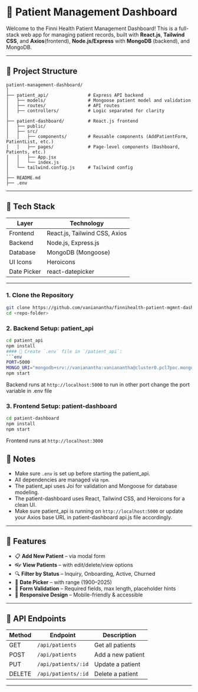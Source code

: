 
# 🏥 Patient Management Dashboard

Welcome to the Finni Health Patient Management Dashboard! This is a full-stack web app for managing patient records, built with 
**React.js**, **Tailwind CSS**, and **Axios**(frontend),
**Node.js/Express** with **MongoDB** (backend), and MongoDB.

---

## 📂 Project Structure

```
patient-management-dashboard/
│
├── patient_api/               # Express API backend
│   ├── models/                # Mongoose patient model and validation
│   ├── routes/                # API routes
│   ├── controllers/           # Logic separated for clarity             
│
├── patient-dashboard/         # React.js frontend
│   ├── public/
│   ├── src/
│   │   ├── components/        # Reusable components (AddPatientForm, PatientList, etc.)
│   │   ├── pages/             # Page-level components (Dashboard, Patients, etc.)
│   │   ├── App.jsx
│   │   └── index.js
│   └── tailwind.config.js     # Tailwind config
│
├── README.md
├── .env
```

---

## 🚀 Tech Stack

| Layer       | Technology                   |
|------------|------------------------------|
| Frontend   | React.js, Tailwind CSS, Axios|
| Backend    | Node.js, Express.js          |
| Database   | MongoDB (Mongoose)           |
| UI Icons   | Heroicons                    |
| Date Picker| react-datepicker             |

---

### 1. Clone the Repository
```bash
git clone https://github.com/vanianantha/finnihealth-patient-mgmnt-dashboard.git
cd <repo-folder>
```
### 2. Backend Setup: patient_api
```bash
cd patient_api
npm install
#### 🔑 Create `.env` file in `/patient_api`:
```env
PORT=5000
MONGO_URI="mongodb+srv://vanianantha:vanianantha@cluster0.pcl7poc.mongodb.net/FinniHealth"
npm start
```
Backend runs at `http://localhost:5000` to run in other port change the port variable in .env file

### 3. Frontend Setup: patient-dashboard
```bash
cd patient-dashboard
npm install
npm start
```
Frontend runs at `http://localhost:3000`


## 📝 Notes
- Make sure `.env` is set up before starting the patient_api.
- All dependencies are managed via `npm`.
- The patient_api uses Joi for validation and Mongoose for database modeling.
- The patient-dashboard uses React, Tailwind CSS, and Heroicons for a clean UI.
- Make sure patient_api is running on `http://localhost:5000` 
      or 
update your Axios base URL in patient-dashboard api.js file accordingly.

---

## 🧠 Features

- 📋 **Add New Patient** – via modal form
- 👓 **View Patients** – with edit/delete/view options
- 🔍 **Filter by Status** – Inquiry, Onboarding, Active, Churned
- 📆 **Date Picker** – with range (1900–2025)
- 🧾 **Form Validation** – Required fields, max length, placeholder hints
- 📱 **Responsive Design** – Mobile-friendly & accessible

---

## 📄 API Endpoints

| Method | Endpoint            | Description             |
|--------|---------------------|-------------------------|
| GET    | `/api/patients`     | Get all patients        |
| POST   | `/api/patients`     | Add a new patient       |
| PUT    | `/api/patients/:id` | Update a patient        |
| DELETE | `/api/patients/:id` | Delete a patient        |

--- 

